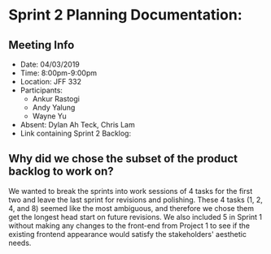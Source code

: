 # Sprint 2 Planning Documentation:

## Meeting Info

- Date: 04/03/2019
- Time: 8:00pm-9:00pm
- Location: JFF 332
- Participants:
  - Ankur Rastogi
  - Andy Yalung
  - Wayne Yu
- Absent: Dylan Ah Teck, Chris Lam
- Link containing Sprint 2 Backlog: 

## Why did we chose the subset of the product backlog to work on?

We wanted to break the sprints into work sessions of 4 tasks for the first two and leave the last sprint for revisions and polishing. These 4 tasks (1, 2, 4, and 8) seemed like the most ambiguous, and therefore we chose them get the longest head start on future revisions. We also included 5 in Sprint 1 without making any changes to the front-end from Project 1 to see if the existing frontend appearance would satisfy the stakeholders' aesthetic needs.
